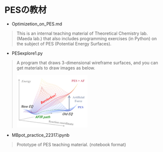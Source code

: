 # PESの教材
- Optimizetion_on_PES.md
> This is an internal teaching material of Theoretical Chemistry lab. (Maeda lab.) that also includes programming exercises (in Python) on the subject of PES (Potential Energy Surfaces).

- PESexplore1.py
> A program that draws 3-dimensional wireframe surfaces, and you can get materials to draw images as below.
>
> <img src=https://github.com/h-nabata/image_storage/blob/29b5cc95afdfb02bfdb27f170765a7e45970f569/AFIRmethod_3d.png alt="A schematic illustration of the AFIR method" width="50%">

- MBpot_practice_22317.ipynb
> Prototype of PES teaching material. (notebook format)
